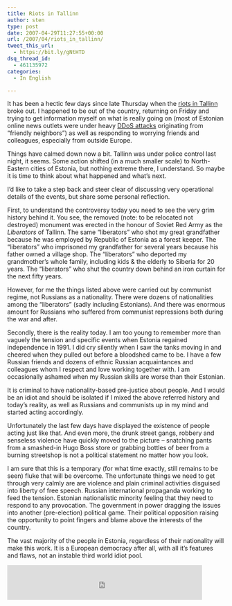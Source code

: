 ```yaml
---
title: Riots in Tallinn
author: sten
type: post
date: 2007-04-29T11:27:55+00:00
url: /2007/04/riots_in_tallinn/
tweet_this_url:
  - https://bit.ly/gNtHTD
dsq_thread_id:
  - 461135972
categories:
  - In English

---
```

It has been a hectic few days since late Thursday when the [riots in Tallinn][1] broke out. I happened to be out of the country, returning on Friday and trying to get information myself on what is really going on (most of Estonian online news outlets were under heavy [DDoS attacks][2] originating from &#8220;friendly neighbors&#8221;) as well as responding to worrying friends and colleagues, especially from outside Europe.

Things have calmed down now a bit. Tallinn was under police control last night, it seems. Some action shifted (in a much smaller scale) to North-Eastern cities of Estonia, but nothing extreme there, I understand. So maybe it is time to think about what happened and what&#8217;s next.

<!--more-->

I&#8217;d like to take a step back and steer clear of discussing very operational details of the events, but share some personal reflection.

First, to understand the controversy today you need to see the very grim history behind it. You see, the removed (note: to be relocated not destroyed) monument was erected in the honour of Soviet Red Army as the _Liberators_ of Tallinn. The same &#8220;liberators&#8221; who shot my great grandfather because he was employed by Republic of Estonia as a forest keeper. The &#8220;liberators&#8221; who imprisoned my grandfather for several years because his father owned a village shop. The &#8220;liberators&#8221; who deported my grandmother&#8217;s whole family, including kids & the elderly to Siberia for 20 years. The &#8220;liberators&#8221; who shut the country down behind an iron curtain for the next fifty years.

However, for me the things listed above were carried out by communist regime, not Russians as a nationality. There were dozens of nationalities among the &#8220;liberators&#8221; (sadly including Estonians). And there was enormous amount for Russians who suffered from communist repressions both during the war and after.

Secondly, there is the reality today. I am too young to remember more than vaguely the tension and specific events when Estonia regained independence in 1991. I did cry silently when I saw the tanks moving in and cheered when they pulled out before a bloodshed came to be. I have a few Russian friends and dozens of ethnic Russian acquaintances and colleagues whom I respect and love working together with. I am occasionally ashamed when my Russian skills are worse than their Estonian.

It is criminal to have nationality-based pre-justice about people. And I would be an idiot and should be isolated if I mixed the above referred history and today&#8217;s reality, as well as Russians and communists up in my mind and started acting accordingly.

Unfortunately the last few days have displayed the existence of people acting just like that. And even more, the drunk street gangs, robbery and senseless violence have quickly moved to the picture &#8211; snatching pants from a smashed-in Hugo Boss store or grabbing bottles of beer from a burning streetshop is not a political statement no matter how you look.

I am sure that this is a temporary (for what time exactly, still remains to be seen) fluke that will be overcome. The unfortunate things we need to get through very calmly are are violence and plain criminal activities disguised into liberty of free speech. Russian international propaganda working to feed the tension. Estonian nationalistic minority feeling that they need to respond to any provocation. The government in power dragging the issues into another (pre-election) political game. Their political opposition raising the opportunity to point fingers and blame above the interests of the country.

The vast majority of the people in Estonia, regardless of their nationality will make this work. It is a European democracy after all, with all it&#8217;s features and flaws, not an instable third world idiot pool.

<iframe src="http://www.facebook.com/plugins/like.php?href=http%3A%2F%2Fsten.tamkivi.com%2F2007%2F04%2Friots_in_tallinn%2F&layout=standard&show_faces=true&width=450&action=like&colorscheme=light&height=80" scrolling="no" frameborder="0" style="border:none; overflow:hidden; width:450px; height:80px;" allowTransparency="true"></iframe>

 [1]: http://en.wikipedia.org/wiki/Bronze_Soldier#Riots_and_violence
 [2]: http://en.wikipedia.org/wiki/DDoS#Distributed_attack